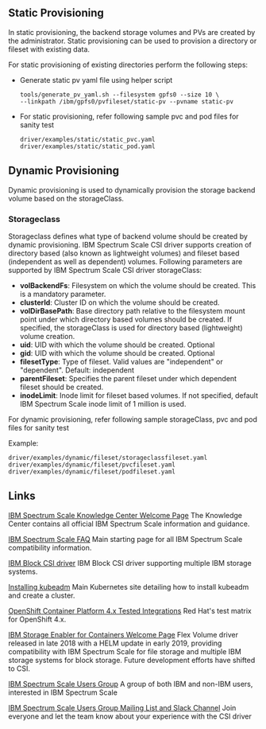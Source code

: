  

## Static Provisioning

In static provisioning, the backend storage volumes and PVs are created by the administrator. Static provisioning can be used to provision a directory or fileset with existing data.

For static provisioning of existing directories perform the following steps:

- Generate static pv yaml file using helper script

   ```
   tools/generate_pv_yaml.sh --filesystem gpfs0 --size 10 \
   --linkpath /ibm/gpfs0/pvfileset/static-pv --pvname static-pv
   ```

- For static provisioning, refer following sample pvc and pod files for sanity test

   ```
   driver/examples/static/static_pvc.yaml
   driver/examples/static/static_pod.yaml
   ```
  

## Dynamic Provisioning

Dynamic provisioning is used to dynamically provision the storage backend volume based on the storageClass.

### Storageclass
Storageclass defines what type of backend volume should be created by dynamic provisioning. IBM Spectrum Scale CSI driver supports creation of directory based (also known as lightweight volumes) and fileset based (independent as well as dependent) volumes. Following parameters are supported by IBM Spectrum Scale CSI driver storageClass:

 - **volBackendFs**: Filesystem on which the volume should be created. This is a mandatory parameter.
 - **clusterId**: Cluster ID on which the volume should be created. 
 - **volDirBasePath**: Base directory path relative to the filesystem mount point under which directory based volumes should be created. If specified, the storageClass is used for directory based (lightweight) volume creation.
 - **uid**: UID with which the volume should be created. Optional
 - **gid**: UID with which the volume should be created. Optional
 - **filesetType**: Type of fileset. Valid values are "independent" or "dependent". Default: independent
 - **parentFileset**: Specifies the parent fileset under which dependent fileset should be created.
 - **inodeLimit**: Inode limit for fileset based volumes. If not specified, default IBM Spectrum Scale inode limit of 1 million is used.
 
For dynamic provisioning, refer following sample storageClass, pvc and pod files for sanity test

Example:

   ```
   driver/examples/dynamic/fileset/storageclassfileset.yaml
   driver/examples/dynamic/fileset/pvcfileset.yaml
   driver/examples/dynamic/fileset/podfileset.yaml
   ```


## Links

[IBM Spectrum Scale Knowledge Center Welcome Page](https://www.ibm.com/support/knowledgecenter/en/STXKQY/ibmspectrumscale_welcome.html)
The Knowledge Center contains all official IBM Spectrum Scale information and guidance.

[IBM Spectrum Scale FAQ](https://www.ibm.com/support/knowledgecenter/en/STXKQY/gpfsclustersfaq.html)
Main starting page for all IBM Spectrum Scale compatibility information.

[IBM Block CSI driver](https://github.com/IBM/ibm-block-csi-driver)
IBM Block CSI driver supporting multiple IBM storage systems.

[Installing kubeadm](https://kubernetes.io/docs/setup/production-environment/tools/kubeadm/install-kubeadm/)
Main Kubernetes site detailing how to install kubeadm and create a cluster.

[OpenShift Container Platform 4.x Tested Integrations](https://access.redhat.com/articles/4128421)
Red Hat's test matrix for OpenShift 4.x.

[IBM Storage Enabler for Containers Welcome Page](https://www.ibm.com/support/knowledgecenter/en/SSCKLT/landing/IBM_Storage_Enabler_for_Containers_welcome_page.html)
Flex Volume driver released in late 2018 with a HELM update in early 2019, providing compatibility with IBM Spectrum Scale for file storage and multiple IBM storage systems for block storage. Future development efforts have shifted to CSI.

[IBM Spectrum Scale Users Group](http://www.gpfsug.org/)
A group of both IBM and non-IBM users, interested in IBM Spectrum Scale

[IBM Spectrum Scale Users Group Mailing List and Slack Channel](https://www.spectrumscaleug.org/join/)
Join everyone and let the team know about your experience with the CSI driver
